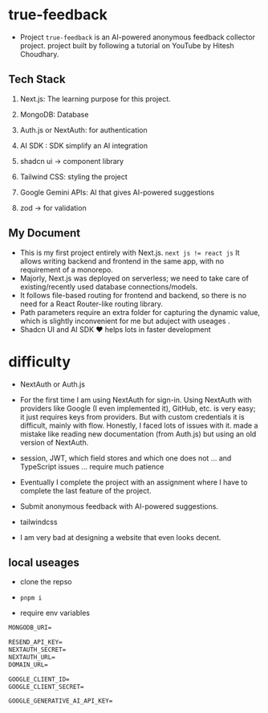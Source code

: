 # true-feedback

- Project `true-feedback` is an AI-powered anonymous feedback collector project. project built by following a tutorial on YouTube by Hitesh Choudhary.
    <!--todo: add link to YT channel link-->

## Tech Stack

1. Next.js: The learning purpose for this project.

2. MongoDB: Database

3. Auth.js or NextAuth: for authentication

4. AI SDK : SDK simplify an AI integration

5. shadcn ui -> component library

6. Tailwind CSS: styling the project

7. Google Gemini APIs: AI that gives AI-powered suggestions

8. zod -> for validation

## My Document

- This is my first project entirely with Next.js. `next js != react js` It allows writing backend and frontend in the same app, with no requirement of a monorepo.
- Majorly, Next.js was deployed on serverless; we need to take care of existing/recently used database connections/models.
  <!--- Since Next.js is a full-stack framework, it provides so many helper functions, which may require manual installation on the Express backend and React frontend. --->
- It follows file-based routing for frontend and backend, so there is no need for a React Router-like routing library.
  <!--- by default all components are server components `"use client"` directive for client component -->
- Path parameters require an extra folder for capturing the dynamic value, which is slightly inconvenient for me but aduject with useages .
- Shadcn UI and AI SDK ❤️ helps lots in faster development

# difficulty

- NextAuth or Auth.js

- For the first time I am using NextAuth for sign-in. Using NextAuth with providers like Google (I even implemented it), GitHub, etc. is very easy; it just requires keys from providers. But with custom credentials it is difficult, mainly with flow. Honestly, I faced lots of issues with it. made a mistake like reading new documentation (from Auth.js) but using an old version of NextAuth.
- session, JWT, which field stores and which one does not ... and TypeScript issues ... require much patience
- Eventually I complete the project with an assignment where I have to complete the last feature of the project.
- Submit anonymous feedback with AI-powered suggestions.

- tailwindcss
- I am very bad at designing a website that even looks decent.

## local useages

- clone the repso
- `pnpm i`

- require env variables

```txt
MONGODB_URI=

RESEND_API_KEY=
NEXTAUTH_SECRET=
NEXTAUTH_URL=
DOMAIN_URL=

GOOGLE_CLIENT_ID=
GOOGLE_CLIENT_SECRET=

GOOGLE_GENERATIVE_AI_API_KEY=
```
